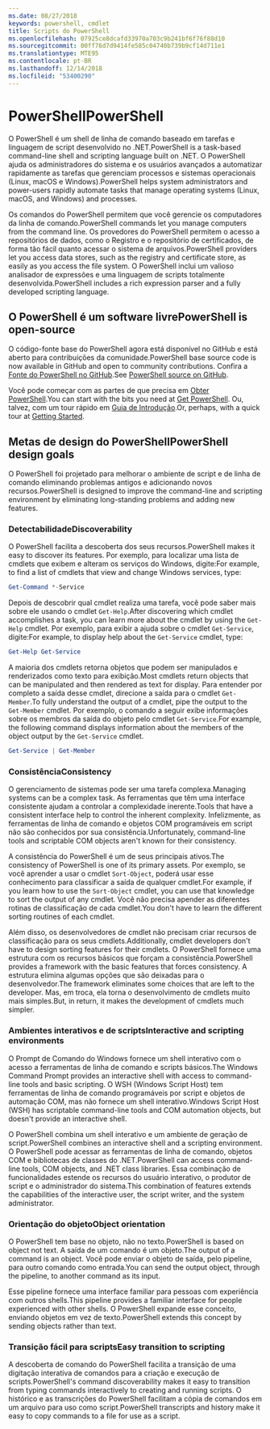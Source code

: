 ```yaml
---
ms.date: 08/27/2018
keywords: powershell, cmdlet
title: Scripts do PowerShell
ms.openlocfilehash: 07925ce8dcafd33970a703c9b241bf6f76f88d10
ms.sourcegitcommit: 00ff76d7d9414fe585c04740b739b9cf14d711e1
ms.translationtype: MTE95
ms.contentlocale: pt-BR
ms.lasthandoff: 12/14/2018
ms.locfileid: "53400290"
---
```

# <a name="powershell"></a><span data-ttu-id="c5eca-103">PowerShell</span><span class="sxs-lookup"><span data-stu-id="c5eca-103">PowerShell</span></span>

<span data-ttu-id="c5eca-104">O PowerShell é um shell de linha de comando baseado em tarefas e linguagem de script desenvolvido no .NET.</span><span class="sxs-lookup"><span data-stu-id="c5eca-104">PowerShell is a task-based command-line shell and scripting language built on .NET.</span></span>
<span data-ttu-id="c5eca-105">O PowerShell ajuda os administradores do sistema e os usuários avançados a automatizar rapidamente as tarefas que gerenciam processos e sistemas operacionais (Linux, macOS e Windows).</span><span class="sxs-lookup"><span data-stu-id="c5eca-105">PowerShell helps system administrators and power-users rapidly automate tasks that manage operating systems (Linux, macOS, and Windows) and processes.</span></span>

<span data-ttu-id="c5eca-106">Os comandos do PowerShell permitem que você gerencie os computadores da linha de comando.</span><span class="sxs-lookup"><span data-stu-id="c5eca-106">PowerShell commands let you manage computers from the command line.</span></span> <span data-ttu-id="c5eca-107">Os provedores do PowerShell permitem o acesso a repositórios de dados, como o Registro e o repositório de certificados, de forma tão fácil quanto acessar o sistema de arquivos.</span><span class="sxs-lookup"><span data-stu-id="c5eca-107">PowerShell providers let you access data stores, such as the registry and certificate store, as easily as you access the file system.</span></span> <span data-ttu-id="c5eca-108">O PowerShell inclui um valioso analisador de expressões e uma linguagem de scripts totalmente desenvolvida.</span><span class="sxs-lookup"><span data-stu-id="c5eca-108">PowerShell includes a rich expression parser and a fully developed scripting language.</span></span>

## <a name="powershell-is-open-source"></a><span data-ttu-id="c5eca-109">O PowerShell é um software livre</span><span class="sxs-lookup"><span data-stu-id="c5eca-109">PowerShell is open-source</span></span>

<span data-ttu-id="c5eca-110">O código-fonte base do PowerShell agora está disponível no GitHub e está aberto para contribuições da comunidade.</span><span class="sxs-lookup"><span data-stu-id="c5eca-110">PowerShell base source code is now available in GitHub and open to community contributions.</span></span>
<span data-ttu-id="c5eca-111">Confira a [Fonte do PowerShell no GitHub](https://github.com/powershell/powershell).</span><span class="sxs-lookup"><span data-stu-id="c5eca-111">See [PowerShell source on GitHub](https://github.com/powershell/powershell).</span></span>

<span data-ttu-id="c5eca-112">Você pode começar com as partes de que precisa em [Obter PowerShell](https://github.com/PowerShell/PowerShell#get-powershell).</span><span class="sxs-lookup"><span data-stu-id="c5eca-112">You can start with the bits you need at [Get PowerShell](https://github.com/PowerShell/PowerShell#get-powershell).</span></span>
<span data-ttu-id="c5eca-113">Ou, talvez, com um tour rápido em [Guia de Introdução](https://github.com/PowerShell/PowerShell/blob/master/docs/learning-powershell).</span><span class="sxs-lookup"><span data-stu-id="c5eca-113">Or, perhaps, with a quick tour at [Getting Started](https://github.com/PowerShell/PowerShell/blob/master/docs/learning-powershell).</span></span>

## <a name="powershell-design-goals"></a><span data-ttu-id="c5eca-114">Metas de design do PowerShell</span><span class="sxs-lookup"><span data-stu-id="c5eca-114">PowerShell design goals</span></span>

<span data-ttu-id="c5eca-115">O PowerShell foi projetado para melhorar o ambiente de script e de linha de comando eliminando problemas antigos e adicionando novos recursos.</span><span class="sxs-lookup"><span data-stu-id="c5eca-115">PowerShell is designed to improve the command-line and scripting environment by eliminating long-standing problems and adding new features.</span></span>

### <a name="discoverability"></a><span data-ttu-id="c5eca-116">Detectabilidade</span><span class="sxs-lookup"><span data-stu-id="c5eca-116">Discoverability</span></span>

<span data-ttu-id="c5eca-117">O PowerShell facilita a descoberta dos seus recursos.</span><span class="sxs-lookup"><span data-stu-id="c5eca-117">PowerShell makes it easy to discover its features.</span></span> <span data-ttu-id="c5eca-118">Por exemplo, para localizar uma lista de cmdlets que exibem e alteram os serviços do Windows, digite:</span><span class="sxs-lookup"><span data-stu-id="c5eca-118">For example, to find a list of cmdlets that view and change Windows services, type:</span></span>

```powershell
Get-Command *-Service
```

<span data-ttu-id="c5eca-119">Depois de descobrir qual cmdlet realiza uma tarefa, você pode saber mais sobre ele usando o cmdlet `Get-Help`.</span><span class="sxs-lookup"><span data-stu-id="c5eca-119">After discovering which cmdlet accomplishes a task, you can learn more about the cmdlet by using the `Get-Help` cmdlet.</span></span> <span data-ttu-id="c5eca-120">Por exemplo, para exibir a ajuda sobre o cmdlet `Get-Service`, digite:</span><span class="sxs-lookup"><span data-stu-id="c5eca-120">For example, to display help about the `Get-Service` cmdlet, type:</span></span>

```powershell
Get-Help Get-Service
```

<span data-ttu-id="c5eca-121">A maioria dos cmdlets retorna objetos que podem ser manipulados e renderizados como texto para exibição.</span><span class="sxs-lookup"><span data-stu-id="c5eca-121">Most cmdlets return objects that can be manipulated and then rendered as text for display.</span></span> <span data-ttu-id="c5eca-122">Para entender por completo a saída desse cmdlet, direcione a saída para o cmdlet `Get-Member`.</span><span class="sxs-lookup"><span data-stu-id="c5eca-122">To fully understand the output of a cmdlet, pipe the output to the `Get-Member` cmdlet.</span></span> <span data-ttu-id="c5eca-123">Por exemplo, o comando a seguir exibe informações sobre os membros da saída do objeto pelo cmdlet `Get-Service`.</span><span class="sxs-lookup"><span data-stu-id="c5eca-123">For example, the following command displays information about the members of the object output by the `Get-Service` cmdlet.</span></span>

```powershell
Get-Service | Get-Member
```

### <a name="consistency"></a><span data-ttu-id="c5eca-124">Consistência</span><span class="sxs-lookup"><span data-stu-id="c5eca-124">Consistency</span></span>

<span data-ttu-id="c5eca-125">O gerenciamento de sistemas pode ser uma tarefa complexa.</span><span class="sxs-lookup"><span data-stu-id="c5eca-125">Managing systems can be a complex task.</span></span> <span data-ttu-id="c5eca-126">As ferramentas que têm uma interface consistente ajudam a controlar a complexidade inerente.</span><span class="sxs-lookup"><span data-stu-id="c5eca-126">Tools that have a consistent interface help to control the inherent complexity.</span></span> <span data-ttu-id="c5eca-127">Infelizmente, as ferramentas de linha de comando e objetos COM programáveis em script não são conhecidos por sua consistência.</span><span class="sxs-lookup"><span data-stu-id="c5eca-127">Unfortunately, command-line tools and scriptable COM objects aren't known for their consistency.</span></span>

<span data-ttu-id="c5eca-128">A consistência do PowerShell é um de seus principais ativos.</span><span class="sxs-lookup"><span data-stu-id="c5eca-128">The consistency of PowerShell is one of its primary assets.</span></span> <span data-ttu-id="c5eca-129">Por exemplo, se você aprender a usar o cmdlet `Sort-Object`, poderá usar esse conhecimento para classificar a saída de qualquer cmdlet.</span><span class="sxs-lookup"><span data-stu-id="c5eca-129">For example, if you learn how to use the `Sort-Object` cmdlet, you can use that knowledge to sort the output of any cmdlet.</span></span> <span data-ttu-id="c5eca-130">Você não precisa apender as diferentes rotinas de classificação de cada cmdlet.</span><span class="sxs-lookup"><span data-stu-id="c5eca-130">You don't have to learn the different sorting routines of each cmdlet.</span></span>

<span data-ttu-id="c5eca-131">Além disso, os desenvolvedores de cmdlet não precisam criar recursos de classificação para os seus cmdlets.</span><span class="sxs-lookup"><span data-stu-id="c5eca-131">Additionally, cmdlet developers don't have to design sorting features for their cmdlets.</span></span> <span data-ttu-id="c5eca-132">O PowerShell fornece uma estrutura com os recursos básicos que forçam a consistência.</span><span class="sxs-lookup"><span data-stu-id="c5eca-132">PowerShell provides a framework with the basic features that forces consistency.</span></span> <span data-ttu-id="c5eca-133">A estrutura elimina algumas opções que são deixadas para o desenvolvedor.</span><span class="sxs-lookup"><span data-stu-id="c5eca-133">The framework eliminates some choices that are left to the developer.</span></span> <span data-ttu-id="c5eca-134">Mas, em troca, ela torna o desenvolvimento de cmdlets muito mais simples.</span><span class="sxs-lookup"><span data-stu-id="c5eca-134">But, in return, it makes the development of cmdlets much simpler.</span></span>

### <a name="interactive-and-scripting-environments"></a><span data-ttu-id="c5eca-135">Ambientes interativos e de scripts</span><span class="sxs-lookup"><span data-stu-id="c5eca-135">Interactive and scripting environments</span></span>

<span data-ttu-id="c5eca-136">O Prompt de Comando do Windows fornece um shell interativo com o acesso a ferramentas de linha de comando e scripts básicos.</span><span class="sxs-lookup"><span data-stu-id="c5eca-136">The Windows Command Prompt provides an interactive shell with access to command-line tools and basic scripting.</span></span> <span data-ttu-id="c5eca-137">O WSH (Windows Script Host) tem ferramentas de linha de comando programáveis por script e objetos de automação COM, mas não fornece um shell interativo.</span><span class="sxs-lookup"><span data-stu-id="c5eca-137">Windows Script Host (WSH) has scriptable command-line tools and COM automation objects, but doesn't provide an interactive shell.</span></span>

<span data-ttu-id="c5eca-138">O PowerShell combina um shell interativo e um ambiente de geração de script.</span><span class="sxs-lookup"><span data-stu-id="c5eca-138">PowerShell combines an interactive shell and a scripting environment.</span></span> <span data-ttu-id="c5eca-139">O PowerShell pode acessar as ferramentas de linha de comando, objetos COM e bibliotecas de classes do .NET.</span><span class="sxs-lookup"><span data-stu-id="c5eca-139">PowerShell can access command-line tools, COM objects, and .NET class libraries.</span></span> <span data-ttu-id="c5eca-140">Essa combinação de funcionalidades estende os recursos do usuário interativo, o produtor de script e o administrador do sistema.</span><span class="sxs-lookup"><span data-stu-id="c5eca-140">This combination of features extends the capabilities of the interactive user, the script writer, and the system administrator.</span></span>

### <a name="object-orientation"></a><span data-ttu-id="c5eca-141">Orientação do objeto</span><span class="sxs-lookup"><span data-stu-id="c5eca-141">Object orientation</span></span>

<span data-ttu-id="c5eca-142">O PowerShell tem base no objeto, não no texto.</span><span class="sxs-lookup"><span data-stu-id="c5eca-142">PowerShell is based on object not text.</span></span> <span data-ttu-id="c5eca-143">A saída de um comando é um objeto.</span><span class="sxs-lookup"><span data-stu-id="c5eca-143">The output of a command is an object.</span></span> <span data-ttu-id="c5eca-144">Você pode enviar o objeto de saída, pelo pipeline, para outro comando como entrada.</span><span class="sxs-lookup"><span data-stu-id="c5eca-144">You can send the output object, through the pipeline, to another command as its input.</span></span>

<span data-ttu-id="c5eca-145">Esse pipeline fornece uma interface familiar para pessoas com experiência com outros shells.</span><span class="sxs-lookup"><span data-stu-id="c5eca-145">This pipeline provides a familiar interface for people experienced with other shells.</span></span> <span data-ttu-id="c5eca-146">O PowerShell expande esse conceito, enviando objetos em vez de texto.</span><span class="sxs-lookup"><span data-stu-id="c5eca-146">PowerShell extends this concept by sending objects rather than text.</span></span>

### <a name="easy-transition-to-scripting"></a><span data-ttu-id="c5eca-147">Transição fácil para scripts</span><span class="sxs-lookup"><span data-stu-id="c5eca-147">Easy transition to scripting</span></span>

<span data-ttu-id="c5eca-148">A descoberta de comando do PowerShell facilita a transição de uma digitação interativa de comandos para a criação e execução de scripts.</span><span class="sxs-lookup"><span data-stu-id="c5eca-148">PowerShell's command discoverability makes it easy to transition from typing commands interactively to creating and running scripts.</span></span> <span data-ttu-id="c5eca-149">O histórico e as transcrições do PowerShell facilitam a cópia de comandos em um arquivo para uso como script.</span><span class="sxs-lookup"><span data-stu-id="c5eca-149">PowerShell transcripts and history make it easy to copy commands to a file for use as a script.</span></span>
